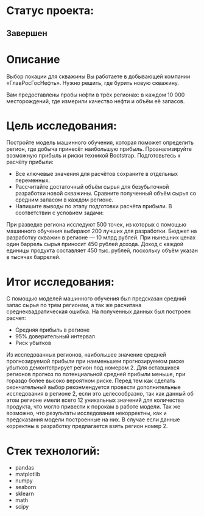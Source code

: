 # Статус проекта:
## Завершен

# Описание
Выбор локации для скважины
Вы работаете в добывающей компании «ГлавРосГосНефть». Нужно решить, где бурить новую скважину.

Вам предоставлены пробы нефти в трёх регионах: в каждом 10 000 месторождений, где измерили качество нефти и объём её запасов.

# Цель исследования:
Постройте модель машинного обучения, которая поможет определить регион, где добыча принесёт наибольшую прибыль. 
Проанализируйте возможную прибыль и риски техникой Bootstrap.
Подготовьтесь к расчёту прибыли:

- Все ключевые значения для расчётов сохраните в отдельных переменных.
- Рассчитайте достаточный объём сырья для безубыточной разработки новой скважины. Сравните полученный объём сырья со средним запасом в каждом регионе.
- Напишите выводы по этапу подготовки расчёта прибыли.
В соответствии с условием задачи:

При разведке региона исследуют 500 точек, из которых с помощью машинного обучения выбирают 200 лучших для разработки.
Бюджет на разработку скважин в регионе — 10 млрд рублей.
При нынешних ценах один баррель сырья приносит 450 рублей дохода. Доход с каждой единицы продукта составляет 450 тыс. рублей, поскольку объём указан в тысячах баррелей.

# Итог исследования:
С помощью моделей машинного обучения был предсказан средний запас сырья по трем регионам, а так же расчитана среднеквадратическая ошибка.
На полученных данных был построен расчет: 
- Средняя прибыль в регионе
- 95% доверительный интервал
- Риск убытков

Из исследованных регионов, наибольшее значение средней прогнозируемой прибыли при наименьшем прогнозируемом риске убытков демонтстрирует регион под номером 2. 
Для оставшихся регионов прогноз по потенциальной средней прибыли меньше, при гораздо более высоко вероятном риске. 
Перед тем как сделать окончательный выбор реконмендуется провести дополнительные исследования в регионе 2, если это целесообразно, так как данный об этом регионе имели всего 12 уникальных значений для количества продукта, что могло привести к порокам в работе модели. 
Так же возможно, что результаты исследования некорректны, как и предсказания модели построенные на них. 
В случае если данные корректны в разработку предлагается взять регион номер 2.

# Стек технологий:
- pandas
- matplotlib
- numpy
- seaborn
- sklearn
- math
- scipy

